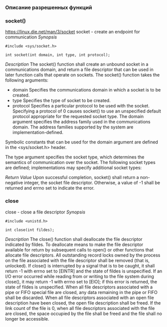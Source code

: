 ### Описание разрешенных функций

### socket()
https://linux.die.net/man/3/socket
socket - create an endpoint for communication
*Synopsis*
```
#include <sys/socket.h>

int socket(int domain, int type, int protocol);
```
*Description*
The socket() function shall create an unbound socket in a communications domain, and return a file descriptor that can be used in later function calls that operate on sockets.
The socket() function takes the following arguments:

- domain
Specifies the communications domain in which a socket is to be created.
- type
Specifies the type of socket to be created.
- protocol
Specifies a particular protocol to be used with the socket. Specifying a protocol of 0 causes socket() to use an unspecified default protocol appropriate for the requested socket type.
The domain argument specifies the address family used in the communications domain. The address families supported by the system are implementation-defined.

Symbolic constants that can be used for the domain argument are defined in the <sys/socket.h> header.

The type argument specifies the socket type, which determines the semantics of communication over the socket. The following socket types are defined; implementations may specify additional socket types:

*Return Value*
Upon successful completion, socket() shall return a non-negative integer, the socket file descriptor. Otherwise, a value of -1 shall be returned and errno set to indicate the error.

### close 
close - close a file descriptor
*Synopsis*
```
#include <unistd.h>

int close(int fildes);
```
*Description*
The close() function shall deallocate the file descriptor indicated by fildes. To deallocate means to make the file descriptor available for return by subsequent calls to open() or other functions that allocate file descriptors. All outstanding record locks owned by the process on the file associated with the file descriptor shall be removed (that is, unlocked).
If close() is interrupted by a signal that is to be caught, it shall return -1 with errno set to [EINTR] and the state of fildes is unspecified. If an I/O error occurred while reading from or writing to the file system during close(), it may return -1 with errno set to [EIO]; if this error is returned, the state of fildes is unspecified.
When all file descriptors associated with a pipe or FIFO special file are closed, any data remaining in the pipe or FIFO shall be discarded.
When all file descriptors associated with an open file description have been closed, the open file description shall be freed.
If the link count of the file is 0, when all file descriptors associated with the file are closed, the space occupied by the file shall be freed and the file shall no longer be accessible.

